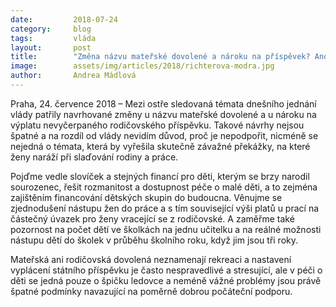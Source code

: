 ```yaml
---
date:         2018-07-24
category:     blog
tags:         vláda
layout:       post
title:        "Změna názvu mateřské dovolené a nároku na příspěvek? Ano, ale je to pouze špička ledovce"
image:        assets/img/articles/2018/richterova-modra.jpg
author:       Andrea Mádlová
---
```



Praha, 24. července 2018 – Mezi ostře sledovaná témata dnešního jednání vlády patřily navrhované změny u názvu mateřské dovolené a u nároku na výplatu nevyčerpaného rodičovského příspěvku. Takové návrhy nejsou špatné a na rozdíl od vlády nevidím důvod, proč je nepodpořit, nicméně se nejedná o témata, která by vyřešila skutečně závažné překážky, na které ženy naráží při slaďování rodiny a práce.


Pojďme vedle slovíček a stejných financí pro děti, kterým se brzy narodil sourozenec, řešit rozmanitost a dostupnost péče o malé děti, a to zejména zajištěním financování dětských skupin do budoucna. Věnujme se zjednodušení nástupu žen do práce a s tím související výši platů u prací na částečný úvazek pro ženy vracející se z rodičovské. A zaměřme také pozornost na počet dětí ve školkách na jednu učitelku a na reálné možnosti nástupu dětí do školek v průběhu školního roku, když jim jsou tři roky.


Mateřská ani rodičovská dovolená neznamenají rekreaci a nastavení vyplácení státního příspěvku je často nespravedlivé a stresující, ale v péči o děti se jedná pouze o špičku ledovce a neméně vážné problémy jsou právě špatné podmínky navazující na poměrně dobrou počáteční podporu.
